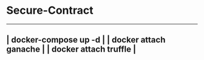 # Secure-Contract
 -------------------------
| docker-compose up -d    |
| docker attach ganache   |
| docker attach truffle   |
 -------------------------


